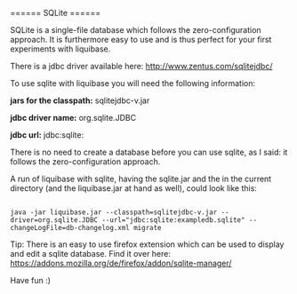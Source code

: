 ====== SQLite ======

SQLite is a single-file database which follows the zero-configuration approach.
It is furthermore easy to use and is thus perfect for your first experiments with liquibase.

There is a jdbc driver available here:
http://www.zentus.com/sqlitejdbc/

To use sqlite with liquibase you will need the following information:

**jars for the classpath:**
sqlitejdbc-v<version>.jar

**jdbc driver name:**
org.sqlite.JDBC

**jdbc url:**
jdbc:sqlite:<database-name>

There is no need to create a database before you can use sqlite, as I said: it follows the zero-configuration approach.

A run of liquibase with sqlite, having the sqlite.jar and the in the current directory (and the liquibase.jar at hand as well), could look like this:

<code>
java -jar liquibase.jar --classpath=sqlitejdbc-v<version>.jar --driver=org.sqlite.JDBC --url="jdbc:sqlite:exampledb.sqlite" --changeLogFile=db-changelog.xml migrate
</code>

Tip: There is an easy to use firefox extension which can be used to display and edit a sqlite database.
Find it over here:
https://addons.mozilla.org/de/firefox/addon/sqlite-manager/


Have fun :)